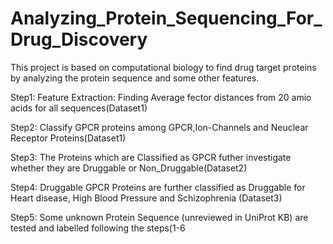 # Analyzing_Protein_Sequencing_For_Drug_Discovery
This project is based on computational biology to find drug target proteins by analyzing the protein sequence and some other features.

Step1: Feature Extraction: Finding Average fector distances from 20 amio acids for all sequences(Dataset1)

Step2: Classify GPCR proteins among GPCR,Ion-Channels and Neuclear Receptor Proteins(Dataset1)

Step3: The Proteins which are Classified as GPCR futher investigate whether they are Druggable or Non_Druggable(Dataset2)

Step4: Druggable GPCR Proteins are further classified as Druggable for Heart disease, High Blood Pressure and Schizophrenia (Dataset3)

Step5: Some unknown Protein Sequence (unreviewed in UniProt KB) are tested and labelled following the steps(1-6
